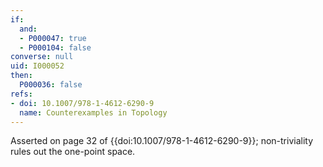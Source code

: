 ```yaml
---
if:
  and:
  - P000047: true
  - P000104: false
converse: null
uid: I000052
then:
  P000036: false
refs:
- doi: 10.1007/978-1-4612-6290-9
  name: Counterexamples in Topology
---
```

Asserted on page 32 of {{doi:10.1007/978-1-4612-6290-9}}; non-triviality
rules out the one-point space.
